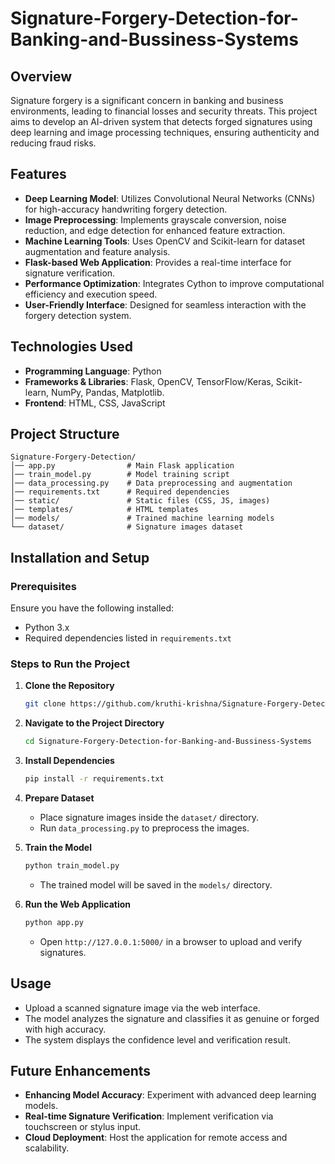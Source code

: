 # Signature-Forgery-Detection-for-Banking-and-Bussiness-Systems


## Overview

Signature forgery is a significant concern in banking and business environments, leading to financial losses and security threats. This project aims to develop an AI-driven system that detects forged signatures using deep learning and image processing techniques, ensuring authenticity and reducing fraud risks.

## Features

- **Deep Learning Model**: Utilizes Convolutional Neural Networks (CNNs) for high-accuracy handwriting forgery detection.
- **Image Preprocessing**: Implements grayscale conversion, noise reduction, and edge detection for enhanced feature extraction.
- **Machine Learning Tools**: Uses OpenCV and Scikit-learn for dataset augmentation and feature analysis.
- **Flask-based Web Application**: Provides a real-time interface for signature verification.
- **Performance Optimization**: Integrates Cython to improve computational efficiency and execution speed.
- **User-Friendly Interface**: Designed for seamless interaction with the forgery detection system.

## Technologies Used

- **Programming Language**: Python
- **Frameworks & Libraries**: Flask, OpenCV, TensorFlow/Keras, Scikit-learn, NumPy, Pandas, Matplotlib.
- **Frontend**: HTML, CSS, JavaScript

## Project Structure

```
Signature-Forgery-Detection/
│── app.py                # Main Flask application
│── train_model.py        # Model training script
│── data_processing.py    # Data preprocessing and augmentation
│── requirements.txt      # Required dependencies
│── static/               # Static files (CSS, JS, images)
│── templates/            # HTML templates
│── models/               # Trained machine learning models
└── dataset/              # Signature images dataset
```

## Installation and Setup

### Prerequisites

Ensure you have the following installed:

- Python 3.x
- Required dependencies listed in `requirements.txt`

### Steps to Run the Project

1. **Clone the Repository**

   ```sh
   git clone https://github.com/kruthi-krishna/Signature-Forgery-Detection-for-Banking-and-Bussiness-Systems.git
   ```

2. **Navigate to the Project Directory**

   ```sh
   cd Signature-Forgery-Detection-for-Banking-and-Bussiness-Systems
   ```

3. **Install Dependencies**

   ```sh
   pip install -r requirements.txt
   ```

4. **Prepare Dataset**

   - Place signature images inside the `dataset/` directory.
   - Run `data_processing.py` to preprocess the images.

5. **Train the Model**

   ```sh
   python train_model.py
   ```

   - The trained model will be saved in the `models/` directory.

6. **Run the Web Application**

   ```sh
   python app.py
   ```

   - Open `http://127.0.0.1:5000/` in a browser to upload and verify signatures.

## Usage

- Upload a scanned signature image via the web interface.
- The model analyzes the signature and classifies it as genuine or forged with high accuracy.
- The system displays the confidence level and verification result.

## Future Enhancements

- **Enhancing Model Accuracy**: Experiment with advanced deep learning models.
- **Real-time Signature Verification**: Implement verification via touchscreen or stylus input.
- **Cloud Deployment**: Host the application for remote access and scalability.




